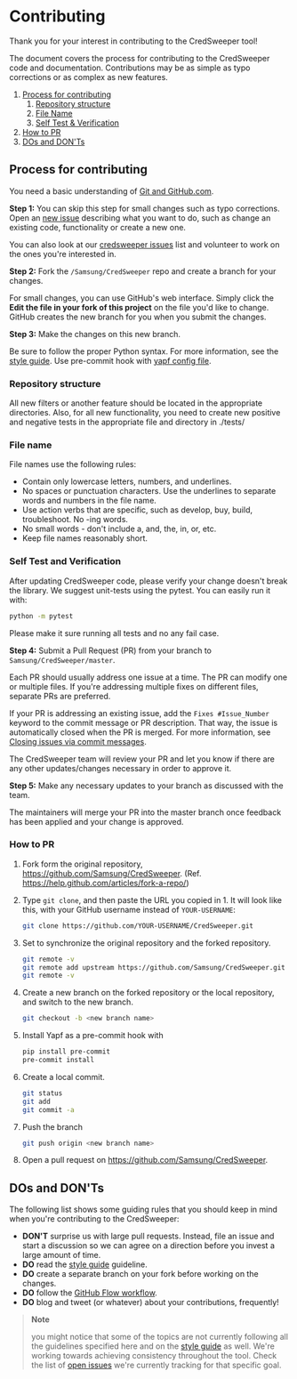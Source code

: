 # Contributing

Thank you for your interest in contributing to the CredSweeper tool!

The document covers the process for contributing to the CredSweeper code and documentation. Contributions may be as simple as typo corrections or as complex as new features.

1.  [Process for contributing](#process-for-contributing)
    1. [Repository structure](#repository-structure)
    1. [File Name](#file-name)
    1. [Self Test & Verification](#self-test-and-verification)
1.  [How to PR](#how-to-pr)
1.  [DOs and DON'Ts](#dos-and-donts)


## Process for contributing

You need a basic understanding of [Git and GitHub.com](https://guides.github.com/activities/hello-world/).

**Step 1:** You can skip this step for small changes such as typo corrections. Open an [new issue](https://github.com/Samsung/CredSweeper/issues/new) describing what you want to do, such as change an existing code, functionality or create a new one.

You can also look at our [credsweeper issues](https://github.com/Samsung/CredSweeper/issues) list and volunteer to work on the ones you're interested in.

**Step 2:** Fork the `/Samsung/CredSweeper` repo and create a branch for your changes.

For small changes, you can use GitHub's web interface. Simply click the **Edit the file in your fork of this project** on the file you'd like to change.
GitHub creates the new branch for you when you submit the changes.

**Step 3:** Make the changes on this new branch.

Be sure to follow the proper Python syntax. For more information, see the [style guide](https://github.com/google/styleguide/blob/gh-pages/pyguide.md).
Use pre-commit hook with [yapf config file](https://github.com/Samsung/CredSweeper/blob/main/.style.yapf).


### Repository structure

All new filters or another feature should be located in the appropriate directories. Also, for all new functionality, you need to create new positive and negative tests in the appropriate file and directory in ./tests/

### File name

File names use the following rules:
- Contain only lowercase letters, numbers, and underlines.
- No spaces or punctuation characters. Use the underlines to separate words and numbers in the file name.
- Use action verbs that are specific, such as develop, buy, build, troubleshoot. No -ing words.
- No small words - don't include a, and, the, in, or, etc.
- Keep file names reasonably short.

### Self Test and Verification

   After updating CredSweeper code, please verify your change doesn't break the library. We suggest unit-tests using the pytest. You can easily run it with:
   ```bash
   python -m pytest
   ```

   Please make it sure running all tests and no any fail case.

**Step 4:** Submit a Pull Request (PR) from your branch to `Samsung/CredSweeper/master`.

Each PR should usually address one issue at a time. The PR can modify one or multiple files. If you're addressing multiple fixes on different files, separate PRs are preferred.

If your PR is addressing an existing issue, add the `Fixes #Issue_Number` keyword to the commit message or PR description. That way, the issue is automatically closed when the PR is merged. For more information, see [Closing issues via commit messages](https://help.github.com/articles/closing-issues-via-commit-messages/).

The CredSweeper team will review your PR and let you know if there are any other updates/changes necessary in order to approve it.

**Step 5:** Make any necessary updates to your branch as discussed with the team.

The maintainers will merge your PR into the master branch once feedback has been applied and your change is approved.


### How to PR

1. Fork form the original repository, https://github.com/Samsung/CredSweeper.
   (Ref. https://help.github.com/articles/fork-a-repo/)

2. Type `git clone`, and then paste the URL you copied in 1. It will look like this, with your GitHub username instead of `YOUR-USERNAME`:
   ```bash
   git clone https://github.com/YOUR-USERNAME/CredSweeper.git
   ```
3. Set to synchronize the original repository and the forked repository.
   ```bash
   git remote -v
   git remote add upstream https://github.com/Samsung/CredSweeper.git
   git remote -v
   ```
4. Create a new branch on the forked repository or the local repository,
   and switch to the new branch.
   ```bash
   git checkout -b <new branch name>
   ```
5. Install Yapf as a pre-commit hook with
   ``` bash
   pip install pre-commit
   pre-commit install
   ```
6. Create a local commit.
   ```bash
   git status
   git add
   git commit -a
   ```
7. Push the branch
   ```bash
   git push origin <new branch name>
   ```
8. Open a pull request on https://github.com/Samsung/CredSweeper.


## DOs and DON'Ts

The following list shows some guiding rules that you should keep in mind when you're contributing to the CredSweeper:

- **DON'T** surprise us with large pull requests. Instead, file an issue and start a discussion so we can agree on a direction before you invest a large amount of time.
- **DO** read the [style guide](https://github.com/google/styleguide/blob/gh-pages/pyguide.md) guideline.
- **DO** create a separate branch on your fork before working on the changes.
- **DO** follow the [GitHub Flow workflow](https://guides.github.com/introduction/flow/).
- **DO** blog and tweet (or whatever) about your contributions, frequently!

> **Note**
>
> you might notice that some of the topics are not currently following all the guidelines specified here and on the [style guide](https://github.com/google/styleguide/blob/gh-pages/pyguide.md) as well. We're working towards achieving consistency throughout the tool. Check the list of [open issues](https://github.com/Samsung/CredSweeper/issues?q=is%3Aissue+is%3Aopen) we're currently tracking for that specific goal.
